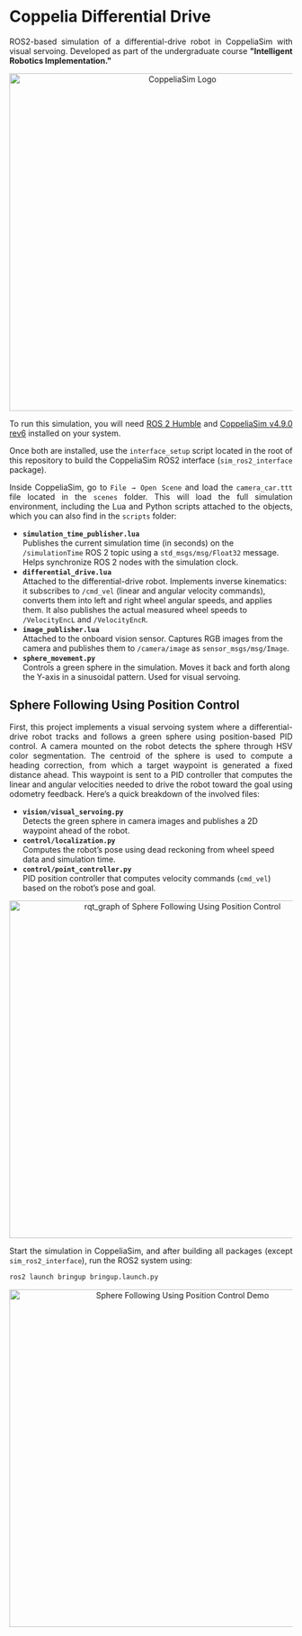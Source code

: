 # Coppelia Differential Drive

<p align="justify">
ROS2-based simulation of a differential-drive robot in CoppeliaSim with visual servoing. Developed as part of the undergraduate course <strong>"Intelligent Robotics Implementation."</strong>
</p>

<p align="center"> 
  <img src="https://github.com/user-attachments/assets/5dd5a6e0-9a61-4b2f-b66c-d648c613e416" alt="CoppeliaSim Logo" width="600"/> 
</p>

<p align="justify">
To run this simulation, you will need <a href="https://docs.ros.org/en/humble/Installation.html" target="_blank">ROS 2 Humble</a> and <a href="https://www.coppeliarobotics.com/" target="_blank">CoppeliaSim v4.9.0 rev6</a> installed on your system.
</p>

<p align="justify">
Once both are installed, use the <code>interface_setup</code> script located in the root of this repository to build the CoppeliaSim ROS2 interface (<code>sim_ros2_interface</code> package).
</p>

<p align="justify">
Inside CoppeliaSim, go to <code>File → Open Scene</code> and load the <code>camera_car.ttt</code> file located in the <code>scenes</code> folder. This will load the full simulation environment, including the Lua and Python scripts attached to the objects, which you can also find in the <code>scripts</code> folder:
</p>

<ul>
  <li><strong><code>simulation_time_publisher.lua</code></strong><br>
    Publishes the current simulation time (in seconds) on the <code>/simulationTime</code> ROS 2 topic using a <code>std_msgs/msg/Float32</code> message. Helps synchronize ROS 2 nodes with the simulation clock.
  </li>

  <li><strong><code>differential_drive.lua</code></strong><br>
    Attached to the differential-drive robot. Implements inverse kinematics: it subscribes to <code>/cmd_vel</code> (linear and angular velocity commands), converts them into left and right wheel angular speeds, and applies them. It also publishes the actual measured wheel speeds to <code>/VelocityEncL</code> and <code>/VelocityEncR</code>.
  </li>

  <li><strong><code>image_publisher.lua</code></strong><br>
    Attached to the onboard vision sensor. Captures RGB images from the camera and publishes them to <code>/camera/image</code> as <code>sensor_msgs/msg/Image</code>.
  </li>

  <li><strong><code>sphere_movement.py</code></strong><br>
    Controls a green sphere in the simulation. Moves it back and forth along the Y-axis in a sinusoidal pattern. Used for visual servoing.
  </li>
</ul>

## Sphere Following Using Position Control

<p align="justify">
First, this project implements a visual servoing system where a differential-drive robot tracks and follows a green sphere using position-based PID control. A camera mounted on the robot detects the sphere through HSV color segmentation. The centroid of the sphere is used to compute a heading correction, from which a target waypoint is generated a fixed distance ahead. This waypoint is sent to a PID controller that computes the linear and angular velocities needed to drive the robot toward the goal using odometry feedback. Here’s a quick breakdown of the involved files:
</p>

<ul>
  <li><strong><code>vision/visual_servoing.py</code></strong><br>
    Detects the green sphere in camera images and publishes a 2D waypoint ahead of the robot.
  </li>

  <li><strong><code>control/localization.py</code></strong><br>
    Computes the robot’s pose using dead reckoning from wheel speed data and simulation time.
  </li>

  <li><strong><code>control/point_controller.py</code></strong><br>
    PID position controller that computes velocity commands (<code>cmd_vel</code>) based on the robot’s pose and goal.
  </li>
</ul>

<p align="center"> 
  <img src="https://github.com/user-attachments/assets/71889e6f-da28-46a1-a3c6-3492d6153732" alt="rqt_graph of Sphere Following Using Position Control" width="600"/> 
</p>

<p align="justify"> Start the simulation in CoppeliaSim, and after building all packages (except <code>sim_ros2_interface</code>), run the ROS2 system using: </p> 

```bash
ros2 launch bringup bringup.launch.py
```
<p align="center"> 
  <img src="https://github.com/user-attachments/assets/f640f153-d37f-4a34-aa62-dc3051c473d1" alt="Sphere Following Using Position Control Demo" width="600"/> 
</p>

